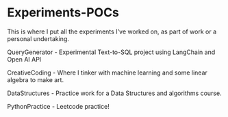 # Experiments-POCs
This is where I put all the experiments I've worked on, as part of work or a personal undertaking. 

QueryGenerator - Experimental Text-to-SQL project using LangChain and Open AI API

CreativeCoding - Where I tinker with machine learning and some linear algebra to make art. 

DataStructures - Practice work for a Data Structures and algorithms course. 

PythonPractice - Leetcode practice!


